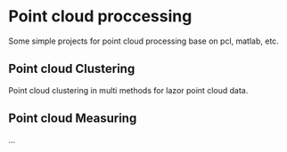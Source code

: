 # Point cloud proccessing
Some simple projects for point cloud processing base on pcl, matlab, etc.

## Point cloud Clustering
Point cloud clustering in multi methods for lazor point cloud data.

## Point cloud Measuring 
...